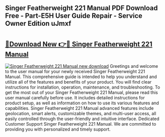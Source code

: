 ## Singer Featherweight 221 Manual PDF Download Free - Part-E5H User Guide Repair - Service Owner Edition uJmxf

# <h2><a href="http://cf22399.oget.top/?id=Singer+Featherweight+221+Manual">🔗Download New 👉🔴 Singer Featherweight 221 Manual</a></h2>

[![Singer Featherweight 221 Manual new download](https://i.imgur.com/5g1atiW.png)](http://cf22399.oget.top/?id=Singer+Featherweight+221+Manual)
Greetings and welcome to the user manual for your newly received Singer Featherweight 221 Manual. This comprehensive guide is intended to help you understand and utilize all of the features and benefits of your product. You will find clear instructions for installation, operation, maintenance, and troubleshooting. To get the most out of your Singer Featherweight 221 Manual, please read this user manual carefully before use. It includes detailed instructions for product setup, as well as information on how to use its various features and capabilities. Singer Featherweight 221 Manual advanced features include geolocation, smart alerts, customizable themes, and multi-user access, all easily controlled through the user-friendly and intuitive interface. Dedicated Customer Support Singer Featherweight 221 Manual. We are committed to providing you with personalized and timely support.
